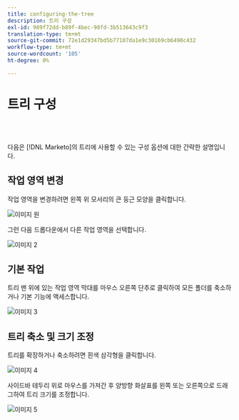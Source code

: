 ```yaml
---
title: configuring-the-tree
description: 트리 구성
exl-id: 989f72dd-b89f-4bec-98fd-3b513643c9f3
translation-type: tm+mt
source-git-commit: 72e1d29347bd5b77107da1e9c30169cb6490c432
workflow-type: tm+mt
source-wordcount: '105'
ht-degree: 0%

---
```


# 트리 구성

<br> 

다음은 [!DNL Marketo]의 트리에 사용할 수 있는 구성 옵션에 대한 간략한 설명입니다.

## 작업 영역 변경

작업 영역을 변경하려면 왼쪽 위 모서리의 큰 둥근 모양을 클릭합니다.

![이미지 원](/help/sky/assets/tree/configuring-the-tree/configuring-the-tree-1.png)

그런 다음 드롭다운에서 다른 작업 영역을 선택합니다.

![이미지 2](/help/sky/assets/tree/configuring-the-tree/configuring-the-tree-2.png)

## 기본 작업

트리 맨 위에 있는 작업 영역 막대를 마우스 오른쪽 단추로 클릭하여 모든 폴더를 축소하거나 기본 기능에 액세스합니다.

![이미지 3](/help/sky/assets/tree/configuring-the-tree/configuring-the-tree-3.png)

## 트리 축소 및 크기 조정

트리를 확장하거나 축소하려면 흰색 삼각형을 클릭합니다.

![이미지 4](/help/sky/assets/tree/configuring-the-tree/configuring-the-tree-4.png)

사이드바 테두리 위로 마우스를 가져간 후 양방향 화살표를 왼쪽 또는 오른쪽으로 드래그하여 트리 크기를 조정합니다.

![이미지 5](/help/sky/assets/tree/configuring-the-tree/configuring-the-tree-5.png)
